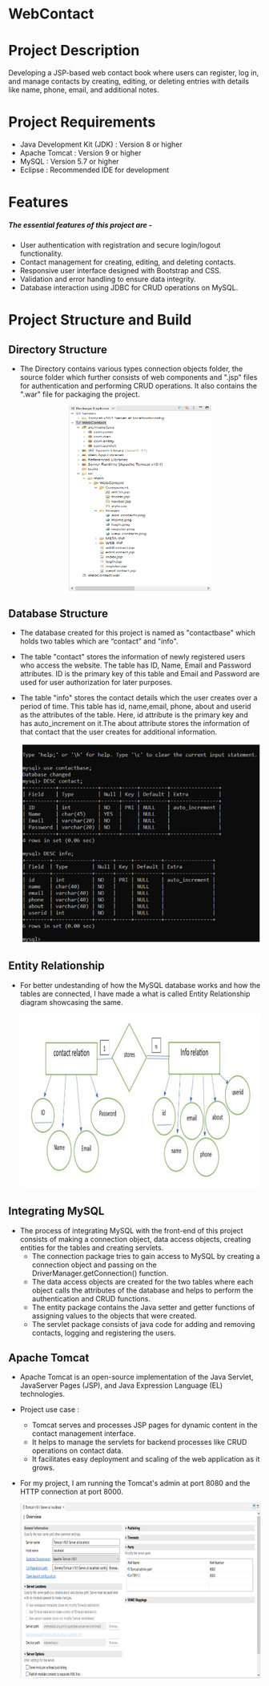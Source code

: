 # WebContact

# Project Description
Developing a JSP-based web contact book where users can register, log in, and manage contacts by creating, editing, or deleting entries with details like name, phone, email, and additional notes.


# Project Requirements
- Java Development Kit (JDK) : Version 8 or higher
- Apache Tomcat : Version 9 or higher
- MySQL : Version 5.7 or higher
- Eclipse : Recommended IDE for development


# Features

##### The essential features of this project are -
- User authentication with registration and secure login/logout functionality.
- Contact management for creating, editing, and deleting contacts.
- Responsive user interface designed with Bootstrap and CSS.
- Validation and error handling to ensure data integrity.
- Database interaction using JDBC for CRUD operations on MySQL.

# Project Structure and Build

## Directory Structure
- The Directory contains various types connection objects folder, the source folder which further consists of web components and ".jsp" files for authentication and performing CRUD operations. It also contains the ".war" file for packaging the project.
  
  <div align="center">
   <img src="https://github.com/Udit19-pixel/WebContact-Book/blob/main/WebContact%20Book/Project_Structure.png" alt="Project Structure" width="285" height="370">
  </div>

## Database Structure
- The database created for this project is named as "contactbase" which holds two tables which are “contact” and "info".
- The table "contact" stores the information of newly registered users who access the website. The table has ID, Name, Email and Password attributes. ID is the primary key of this table and Email and Password are used for user authorization for later purposes.
- The table "info" stores the contact details which the user creates over a period of time. This table has id, name,email, phone, about and userid as the attributes of the table. Here, id attribute is the primary key and has auto_increment on it.The about attribute stores the information of that contact that the user creates for additional information.

  <div align="center">
   <img src="https://github.com/Udit19-pixel/WebContact-Book/blob/main/WebContact%20Book/Table_Structure.png" alt="Database Structure" width="650" height="400">
  </div>

## Entity Relationship
- For better undestanding of how the MySQL database works and how the tables are connected, I have made a what is called Entity Relationship diagram showcasing the same.
  
  <div align="center">
   <img src="https://github.com/Udit19-pixel/WebContact-Book/blob/main/WebContact%20Book/ER_Diagram.png" alt="ER Diagram" width="670" height="350">
  </div>

## Integrating MySQL
- The process of integrating MySQL with the front-end of this project consists of making a connection object, data access objects, creating entities for the tables and creating servlets.
    - The connection package tries to gain access to MySQL by creating a connection object and passing on the DriverManager.getConnection() function.
    - The data access objects are created for the two tables where each object calls the attributes of the database and helps to perform the authentication and CRUD functions.
    - The entity package contains the Java setter and getter functions of assigning values to the objects that were created.
    - The servlet package consists of java code for adding and removing contacts, logging and registering the users.

## Apache Tomcat
- Apache Tomcat is an open-source implementation of the Java Servlet, JavaServer Pages (JSP), and Java Expression Language (EL) technologies.

- Project use case :
    - Tomcat serves and processes JSP pages for dynamic content in the contact management interface.
    - It helps to  manage the servlets for backend processes like CRUD operations on contact data.
    - It facilitates easy deployment and scaling of the web application as it grows.

- For my project, I am running the Tomcat's admin at port 8080 and the HTTP connection at port 8000.

  <div align="center">
   <img src="https://github.com/Udit19-pixel/WebContact-Book/blob/main/WebContact%20Book/Tomcat_Server.png" alt="Tomcat Server" width="650" height="350">
  </div>
